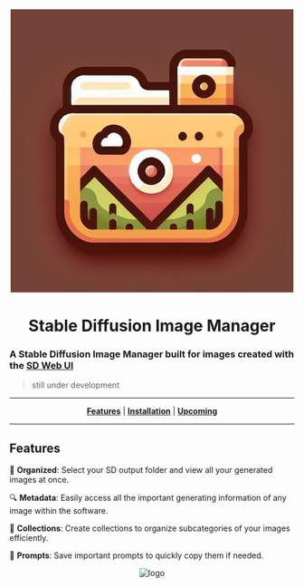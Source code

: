 <div align="center">

  <img src="https://github.com/ris5266/sdmanager/blob/main/src/main/resources/icon.jpg" alt="logo" width="500px" height="500px"/>
  
# Stable Diffusion Image Manager
</div>

### A Stable Diffusion Image Manager built for images created with the [SD Web UI](https://github.com/AUTOMATIC1111/stable-diffusion-webui)

> still under development

<div align="center">

  ---
  [**Features**](#features) | [**Installation**](#installation) | [**Upcoming**](#upcoming)

  ---

</div>

## Features

📁 **Organized**: Select your SD output folder and view all your generated images at once.

🔍 **Metadata**: Easily access all the important generating information of any image within the software.

📂 **Collections**: Create collections to organize subcategories of your images efficiently.

📝 **Prompts**: Save important prompts to quickly copy them if needed.

<div align="center">

  <img src="https://github.com/ris5266/sdmanager/blob/main/readmegif.gif" alt="logo" size="20%"/>
  
</div>
